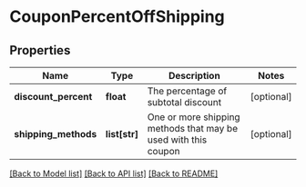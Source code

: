 # CouponPercentOffShipping

## Properties
Name | Type | Description | Notes
------------ | ------------- | ------------- | -------------
**discount_percent** | **float** | The percentage of subtotal discount | [optional] 
**shipping_methods** | **list[str]** | One or more shipping methods that may be used with this coupon | [optional] 

[[Back to Model list]](../README.md#documentation-for-models) [[Back to API list]](../README.md#documentation-for-api-endpoints) [[Back to README]](../README.md)


